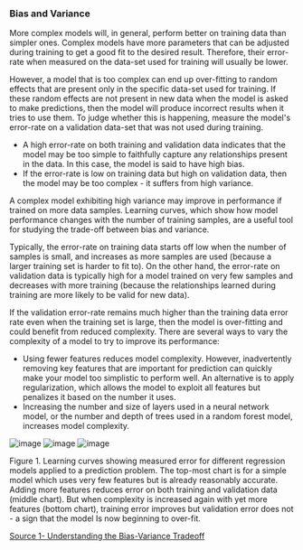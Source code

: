 ### __Bias and Variance__

More complex models will, in general, perform better on training data than simpler ones. Complex models have more parameters that can be adjusted during training to get a good fit to the desired result. Therefore, their error-rate when measured on the data-set used for training will usually be lower.

However, a model that is too complex can end up over-fitting to random effects that are present only in the specific data-set used for training. If these random effects are not present in new data when the model is asked to make predictions, then the model will produce incorrect results when it tries to use them. To judge whether this is happening, measure the model's error-rate on a validation data-set that was not used during training.

- A high error-rate on both training and validation data indicates that the model may be too simple to faithfully capture any relationships present in the data. In this case, the model is said to have high bias.
- If the error-rate is low on training data but high on validation data, then the model may be too complex - it suffers from high variance.

A complex model exhibiting high variance may improve in performance if trained on more data samples. Learning curves, which show how model performance changes with the number of training samples, are a useful tool for studying the trade-off between bias and variance.

Typically, the error-rate on training data starts off low when the number of samples is small, and increases as more samples are used (because a larger training set is harder to fit to). On the other hand, the error-rate on validation data is typically high for a model trained on very few samples and decreases with more training (because the relationships learned during training are more likely to be valid for new data).

If the validation error-rate remains much higher than the training data error rate even when the training set is large, then the model is over-fitting and could benefit from reduced complexity. There are several ways to vary the complexity of a model to try to improve its performance:

- Using fewer features reduces model complexity. However, inadvertently removing key features that are important for prediction can quickly make your model too simplistic to perform well. An alternative is to apply regularization, which allows the model to exploit all features but penalizes it based on the number it uses.
- Increasing the number and size of layers used in a neural network model, or the number and depth of trees used in a random forest model, increases model complexity.

![image](https://user-images.githubusercontent.com/51910127/130131447-538bb39c-b23c-459a-a680-7af54c3cb369.png)
![image](https://user-images.githubusercontent.com/51910127/130131518-094d8d45-3e80-4619-b683-a3156de220ef.png)
![image](https://user-images.githubusercontent.com/51910127/130131556-1015e330-31a8-4da1-a80a-b28e161df9a7.png)

Figure 1. Learning curves showing measured error for different regression models applied to a prediction problem. The top-most chart is for a simple model which uses very few features but is already reasonably accurate. Adding more features reduces error on both training and validation data (middle chart). But when complexity is increased again with yet more features (bottom chart), training error improves but validation error does not - a sign that the model Is now beginning to over-fit.

[Source 1- Understanding the Bias-Variance Tradeoff](http://scott.fortmann-roe.com/docs/BiasVariance.html#fnref:1)
